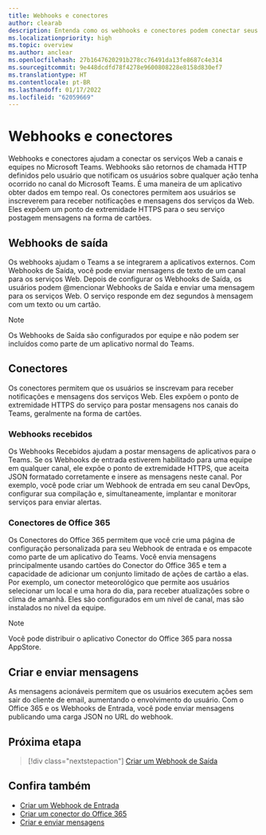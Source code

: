 ```yaml
---
title: Webhooks e conectores
author: clearab
description: Entenda como os webhooks e conectores podem conectar seus serviços Web ao cliente do Teams.
ms.localizationpriority: high
ms.topic: overview
ms.author: anclear
ms.openlocfilehash: 27b1647620291b278cc76491da13fe8687c4e314
ms.sourcegitcommit: 9e448dcdfd78f4278e9600808228e8158d830ef7
ms.translationtype: HT
ms.contentlocale: pt-BR
ms.lasthandoff: 01/17/2022
ms.locfileid: "62059669"
---
```

# <a name="webhooks-and-connectors"></a>Webhooks e conectores

Webhooks e conectores ajudam a conectar os serviços Web a canais e equipes no Microsoft Teams. Webhooks são retornos de chamada HTTP definidos pelo usuário que notificam os usuários sobre qualquer ação tenha ocorrido no canal do Microsoft Teams. É uma maneira de um aplicativo obter dados em tempo real. Os conectores permitem aos usuários se inscreverem para receber notificações e mensagens dos serviços da Web. Eles expõem um ponto de extremidade HTTPS para o seu serviço postagem mensagens na forma de cartões.

## <a name="outgoing-webhooks"></a>Webhooks de saída

Os webhooks ajudam o Teams a se integrarem a aplicativos externos. Com Webhooks de Saída, você pode enviar mensagens de texto de um canal para os serviços Web. Depois de configurar os Webhooks de Saída, os usuários podem @mencionar Webhooks de Saída e enviar uma mensagem para os serviços Web. O serviço responde em dez segundos à mensagem com um texto ou um cartão.

> [!NOTE]
> Os Webhooks de Saída são configurados por equipe e não podem ser incluídos como parte de um aplicativo normal do Teams.

## <a name="connectors"></a>Conectores

Os conectores permitem que os usuários se inscrevam para receber notificações e mensagens dos serviços Web. Eles expõem o ponto de extremidade HTTPS do serviço para postar mensagens nos canais do Teams, geralmente na forma de cartões.

### <a name="incoming-webhooks"></a>Webhooks recebidos

Os Webhooks Recebidos ajudam a postar mensagens de aplicativos para o Teams. Se os Webhooks de entrada estiverem habilitado para uma equipe em qualquer canal, ele expõe o ponto de extremidade HTTPS, que aceita JSON formatado corretamente e insere as mensagens neste canal. Por exemplo, você pode criar um Webhook de entrada em seu canal DevOps, configurar sua compilação e, simultaneamente, implantar e monitorar serviços para enviar alertas.

### <a name="office-365-connectors"></a>Conectores de Office 365

Os Conectores do Office 365 permitem que você crie uma página de configuração personalizada para seu Webhook de entrada e os empacote como parte de um aplicativo do Teams. Você envia mensagens principalmente usando cartões do Conector do Office 365 e tem a capacidade de adicionar um conjunto limitado de ações de cartão a elas. Por exemplo, um conector meteorológico que permite aos usuários selecionar um local e uma hora do dia, para receber atualizações sobre o clima de amanhã. Eles são configurados em um nível de canal, mas são instalados no nível da equipe.

> [!NOTE]
> Você pode distribuir o aplicativo Conector do Office 365 para nossa AppStore.

## <a name="create-and-send-messages"></a>Criar e enviar mensagens

As mensagens acionáveis permitem que os usuários executem ações sem sair do cliente de email, aumentando o envolvimento do usuário. Com o Office 365 e os Webhooks de Entrada, você pode enviar mensagens publicando uma carga JSON no URL do webhook.

## <a name="next-step"></a>Próxima etapa

> [!div class="nextstepaction"]
> [Criar um Webhook de Saída](~/webhooks-and-connectors/how-to/add-outgoing-webhook.md)

## <a name="see-also"></a>Confira também

* [Criar um Webhook de Entrada](~/webhooks-and-connectors/how-to/add-incoming-webhook.md)
* [Criar um conector do Office 365](~/webhooks-and-connectors/how-to/connectors-creating.md)
* [Criar e enviar mensagens](~/webhooks-and-connectors/how-to/connectors-using.md)
